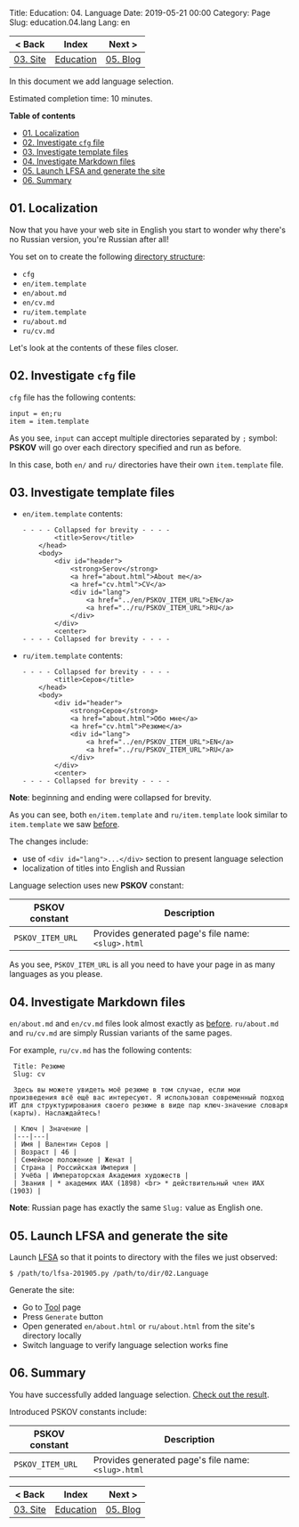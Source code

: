 Title: Education: 04. Language
Date: 2019-05-21 00:00
Category: Page
Slug: education.04.lang
Lang: en

| < Back | Index | Next > |
|---|---|---|
| [03. Site][prev] | [Education][index] | [05. Blog][next] |

</div><div class="contents">

In this document we add language selection.

Estimated completion time: 10 minutes.

**Table of contents**

* [01. Localization](#localization)
* [02. Investigate `cfg` file](#cfg)
* [03. Investigate template files](#item)
* [04. Investigate Markdown files](#md)
* [05. Launch LFSA and generate the site](#gen)
* [06. Summary](#summary)

<a name="localization"/>

## 01. Localization

Now that you have your web site in English you start to wonder why there's no Russian version, you're Russian after all!

You set on to create the following [directory structure][02-files]:

* `cfg`
* `en/item.template`
* `en/about.md`
* `en/cv.md`
* `ru/item.template`
* `ru/about.md`
* `ru/cv.md`

Let's look at the contents of these files closer.

<a name="cfg"/>

## 02. Investigate `cfg` file

`cfg` file has the following contents:

```
input = en;ru
item = item.template
```

As you see, `input` can accept multiple directories separated by `;` symbol: **PSKOV** will go over each directory specified and run as before.

In this case, both `en/` and `ru/` directories have their own `item.template` file.

<a name="item"/>

## 03. Investigate template files

* `en/item.template` contents:

    ```
    - - - - Collapsed for brevity - - - -
            <title>Serov</title>
        </head>
        <body>
            <div id="header">
                <strong>Serov</strong>
                <a href="about.html">About me</a>
                <a href="cv.html">CV</a>
                <div id="lang">
                    <a href="../en/PSKOV_ITEM_URL">EN</a>
                    <a href="../ru/PSKOV_ITEM_URL">RU</a>
                </div>
            </div>
            <center>
    - - - - Collapsed for brevity - - - -
    ```
* `ru/item.template` contents:

    ```
    - - - - Collapsed for brevity - - - -
            <title>Серов</title>
        </head>
        <body>
            <div id="header">
                <strong>Серов</strong>
                <a href="about.html">Обо мне</a>
                <a href="cv.html">Резюме</a>
                <div id="lang">
                    <a href="../en/PSKOV_ITEM_URL">EN</a>
                    <a href="../ru/PSKOV_ITEM_URL">RU</a>
                </div>
            </div>
            <center>
    - - - - Collapsed for brevity - - - -
    ``` 

**Note**: beginning and ending were collapsed for brevity.

As you can see, both `en/item.template` and `ru/item.template` look similar to `item.template` we saw [before][prev].

The changes include:

* use of `<div id="lang">...</div>` section to present language selection
* localization of titles into English and Russian

Language selection uses new **PSKOV** constant:

| PSKOV constant | Description |
|---|---|
| `PSKOV_ITEM_URL` | Provides generated page's file name: `<slug>.html` |

As you see, `PSKOV_ITEM_URL` is all you need to have your page in as many languages as you please.

<a name="md"/>

## 04. Investigate Markdown files

`en/about.md` and `en/cv.md` files look almost exactly as [before][prev]. `ru/about.md` and `ru/cv.md` are simply Russian variants of the same pages.

For example, `ru/cv.md` has the following contents:

```
 Title: Резюме
 Slug: cv

 Здесь вы можете увидеть моё резюме в том случае, если мои произведения всё ещё вас интересуют. Я использовал современный подход ИТ для структурирования своего резюме в виде пар ключ-значение словаря (карты). Наслаждайтесь!

 | Ключ | Значение |
 |---|---|
 | Имя | Валентин Серов |
 | Возраст | 46 |
 | Семейное положение | Женат |
 | Страна | Российская Империя |
 | Учёба | Императорская Академия художеств |
 | Звания | * академик ИАХ (1898) <br> * действительный член ИАХ (1903) |
```

**Note**: Russian page has exactly the same `Slug:` value as English one.

<a name="gen"/>

## 05. Launch LFSA and generate the site

Launch [LFSA][lfsa] so that it points to directory with the files we just observed:

```
$ /path/to/lfsa-201905.py /path/to/dir/02.Language
```

Generate the site:

* Go to [Tool][tool] page
* Press `Generate` button
* Open generated `en/about.html` or `ru/about.html` from the site's directory locally
* Switch language to verify language selection works fine

<a name="summary"/>

## 06. Summary

You have successfully added language selection. [Check out the result][02-sample].

Introduced PSKOV constants include:

| PSKOV constant | Description |
|---|---|
| `PSKOV_ITEM_URL` | Provides generated page's file name: `<slug>.html` |

</div><div class="contents">

| < Back | Index | Next > |
|---|---|---|
| [03. Site][prev] | [Education][index] | [05. Blog][next] |

[index]: education.html
[prev]: education.03.site.html
[next]: education.05.blog.html

[02-files]: https://github.com/OGStudio/site-pskov-sample/tree/master/02.Language
[02-sample]: http://opengamestudio.org/pskov/sample/02.Language/en/about.html
[lfsa]: http://opengamestudio.org/lfsa
[tool]: http://opengamestudio.org/pskov
